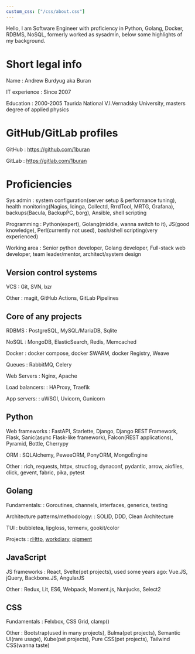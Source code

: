 ```yaml
---
custom_css: ["/css/about.css"]
---
```

Hello, I am Software Engineer with proficiency in Python, Golang, Docker, RDBMS, NoSQL, formerly worked as sysadmin, below some highlights of my background.

# Short legal info

Name
: Andrew Burdyug aka Buran

IT experience
: Since 2007

Education
: 2000-2005 Taurida National V.I.Vernadsky University, masters degree of applied physics

# GitHub/GitLab profiles

GitHub
: https://github.com/1buran

GitLab
: https://gitlab.com/1buran

# Proficiencies

Sys admin
: system configuration(server setup & performance tuning), health monitoring(Nagios, Icinga, Collectd, RrrdTool, MRTG, Grafana), backups(Bacula, BackupPC, borg), Ansible, shell scripting

Programming
: Python(expert), Golang(middle, wanna switch to it), JS(good knowledge), Perl(currently not used), bash/shell scripting(very experienced)

Working area
: Senior python developer, Golang developer, Full-stack web developer, team leader/mentor, architect/system design

## Version control systems

VCS
: Git, SVN, bzr

Other
: magit, GitHub Actions, GitLab Pipelines

## Core of any projects

RDBMS
: PostgreSQL, MySQL/MariaDB, Sqlite

NoSQL
: MongoDB, ElasticSearch, Redis, Memcached

Docker
: docker compose, docker SWARM, docker Registry, Weave

Queues
: RabbitMQ, Celery

Web Servers
: Nginx, Apache

Load balancers:
: HAProxy, Traefik

App servers:
: uWSGI, Uvicorn, Gunicorn

## Python

Web frameworks
: FastAPI, Starlette, Django, Django REST Framework, Flask, Sanic(async Flask-like framework), Falcon(REST applications), Pyramid, Bottle, Cherrypy

ORM
: SQLAlchemy, PeweeORM, PonyORM, MongoEngine

Other
: rich, requests, httpx, structlog, dynaconf, pydantic, arrow, aiofiles, click, gevent, fabric, pika, pytest

## Golang

Fundamentals:
: Goroutines, channels, interfaces, generics, testing

Architecture patterns/methodology:
: SOLID, DDD, Clean Architecture

TUI
: bubbletea, lipgloss, termenv, gookit/color

Projects
: [rHttp](https://github.com/1buran/rHttp), [workdiary](https://github.com/1buran/workdiary), [pigment](https://github.com/1buran/pigment)

## JavaScript

JS frameworks
: React, Svelte(pet projects), used some years ago: Vue.JS, jQuery, Backbone.JS, AngularJS

Other
: Redux, Lit, ES6, Webpack, Moment.js, Nunjucks, Select2

## CSS

Fundamentals
: Felxbox, CSS Grid, clamp()

Other
: Bootstrap(used in many projects), Bulma(pet projects), Semantic UI(rare usage), Kube(pet projects), Pure CSS(pet projects), Tailwind CSS(wanna taste)
